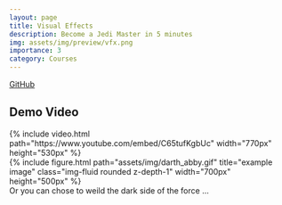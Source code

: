 ```yaml
---
layout: page
title: Visual Effects
description: Become a Jedi Master in 5 minutes
img: assets/img/preview/vfx.png
importance: 3
category: Courses
---
```


<!-- hyperlink icon  -->
<div class="row">
    <!-- github icon -->
    <div class="col-sm mt-3 mt-md-0 text-center">
        <div class="icon-with-text">
            <a href="https://github.com/KenYu910645/VFX2022.git" target="_blank" rel="noopener noreferrer">
            <span class="icon-text h3">GitHub</span>
            <i class="fa-brands fa-github h3"></i></a>
        </div>
    </div>
</div>

##  Demo Video 
<!-- youtube  -->
<div class="row justify-content-sm-center">
    <div class="col-sm-12">
        {% include video.html path="https://www.youtube.com/embed/C65tufKgbUc" width="770px" height="530px" %}
    </div>
</div>

<div class="row justify-content-sm-center">
    <div class="col-sm-6 mt-3 mt-md-0">
        {% include figure.html path="assets/img/darth_abby.gif" title="example image" class="img-fluid rounded z-depth-1" width="700px" height="500px" %}
    </div>
</div>
<div class="caption">
    Or you can chose to weild the dark side of the force ...
</div>

